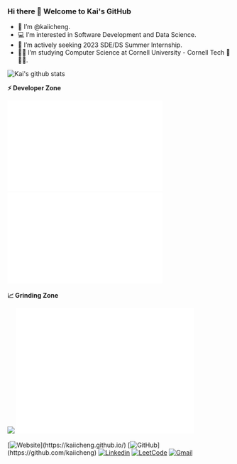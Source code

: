 ### Hi there 👋 Welcome to Kai's GitHub

<!-- **kaiicheng/kaiicheng** is a ✨ _special_ ✨ repository because its `README.md` (this file) appears on your GitHub profile. -->

<!-- Here are some ideas to get you started: -->

- 👋 I’m @kaiicheng.
- 💻 I’m interested in Software Development and Data Science.
- 🤔 I’m actively seeking 2023 SDE/DS Summer Internship.
- 👨‍🎓 I’m studying Computer Science at Cornell University - Cornell Tech 🔴🐻🌇.

![Kai's github stats](https://github-readme-stats.vercel.app/api?username=kaiicheng)

<b>⚡ Developer Zone</b>
<p float="left">
<img width="350em" src="https://raw.githubusercontent.com/yang-su2000/github-stats/master/generated/overview.svg#gh-light-mode-only" /> 
<!-- <img height="214em" src="https://github-readme-stats.vercel.app/api/top-langs/?username=yang-su2000&hide=notjupyter%20notebook&exclude_repo=N/A&custom_title=Most%20Used%20Languages&langs_count=4" /> -->
<img width="350em" src="https://raw.githubusercontent.com/yang-su2000/github-stats/master/generated/languages.svg#gh-light-mode-only"/>
</p>

<b>&#128200; Grinding Zone</b>
<p float="left">
<img width="350em" src="https://leetcard.jacoblin.cool/shinever?theme=light&ext=contest" />
<img width="400em" src="https://raw.githubusercontent.com/yang-su2000/cf-stats/main/output/light_card.svg" />
</p>


[![Website](https://img.shields.io/badge/-Website-4B9AE5?style=flat&logo=safari&logoColor=white&link=[https://kaiicheng.github.io/](https://kaiicheng.github.io/))](https://kaiicheng.github.io/)
[![GitHub](https://img.shields.io/badge/-GitHub-2F2F2F?style=flat&logo=github&logoColor=white&link=[https://github.com/kaiicheng](https://github.com/kaiicheng))](https://github.com/kaiicheng)
[![Linkedin](https://img.shields.io/badge/-LinkedIn-306EA8?style=flat&logo=Linkedin&logoColor=white&link=https://www.linkedin.com/in/kaiicheng/)](https://www.linkedin.com/in/kaiicheng/) 
[![LeetCode](https://img.shields.io/badge/-LeetCode-5CB85C?style=flat&logo=leetcode&logoColor=white&link=https://leetcode.com/kaiicheng/)](https://leetcode.com/kaiicheng/)
[![Gmail](https://img.shields.io/badge/-Email-D9534F?style=flat&logo=gmail&logoColor=white&link=mailto:sc2745@cornell.edu)](mailto:sc2745@cornell.edu)
<!-- [![Instagram](https://img.shields.io/badge/-Instagram-d62976?style=flat&logo=instagram&logoColor=white&link=https://www.instagram.com//)](https://www.instagram.com//) -->


<!-- [![Top Langs](https://github-readme-stats.vercel.app/api/top-langs/?username=kaiicheng&layout=compact)](https://github.com/anuraghazra/github-readme-stats) -->
<!-- ![Top Langs](https://github-readme-stats.vercel.app/api/top-langs/?username=kaiicheng) -->
<!-- [![Top Langs](https://github-readme-stats.vercel.app/api/top-langs/?username=anuraghazra)](https://github.com/anuraghazra/github-readme-stats) -->

<!--
 ![GitHub stats](https://github-readme-stats.vercel.app/api?username=kaiicheng&show_icons=true&count_private=true&theme=algolia&custom_title=GitHub%20Stats&include_all_commits=true&hide=issues&hide_title=true&card_width=400)
![Languages](https://github-readme-stats.vercel.app/api/top-langs/?username=kaiicheng&layout=compact&hide=jupyter%20notebook&theme=algolia&custom_title=Top%20Languages&langs_count=4)
-->

<!-- ![Kai's Most used languages](https://github-readme-stats.vercel.app/api/top-langs/?username=kaiicheng ID&layout=compact&hide_border=true&langs_count=10) -->
<!-- 
Here are some ideas to get you started:

- 🔭 I’m currently working on ...
- 🌱 I’m currently learning ...
- 👯 I’m looking to collaborate on ...
- 🤔 I’m looking for help with ...
- 💬 Ask me about ...
- 📫 How to reach me: ...
- 😄 Pronouns: ...
- ⚡ Fun fact: ...
 -->
